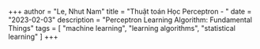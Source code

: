 +++
author = "Le, Nhut Nam"
title = "Thuật toán Học Perceptron - "
date = "2023-02-03"
description = "Perceptron Learning Algorithm: Fundamental Things"
tags = [
    "machine learning", "learning algorithms", "statistical learning"
]
+++